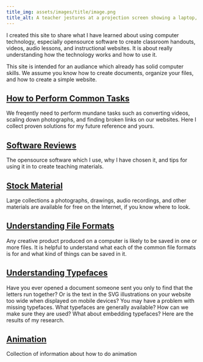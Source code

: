 ```yaml
---
title_img: assets/images/title/image.png
title_alt: A teacher jestures at a projection screen showing a laptop, microphone, and camera on a desk. The laptop is running an audio editor.
---
```

I created this site to share what I have learned about using computer
technology, especially opensource software to create classroom handouts,
videos, audio lessons, and instructional websites. It is about really
understanding how the technology works and how to use it.

This site is intended for an audiance which already has solid computer
skills. We assume you know how to create documents, organize your files,
and how to create a simple website.

## [How to Perform Common Tasks](howto/)
We freqently need to perform mundane tasks such as converting videos,
scaling down photographs, and finding broken links on our websites.
Here I collect proven solutions for my future reference and yours.

## [Software Reviews](software/)
The opensource software which I use, why I have chosen it, and tips
for using it in to create teaching materials.

## [Stock Material](stock-material/)
Large collections a photographs, drawings, audio recordings, and other
materials are available for free on the Internet, if you know where
to look.

## [Understanding File Formats](file-formats/)
Any creative product produced on a computer is likely to be saved in one
or more files. It is helpful to understand what each of the common file
formats is for and what kind of things can be saved in it.

## [Understanding Typefaces](typefaces/)
Have you ever opened a document someone sent you only to find that
the letters run together? Or is the text in the SVG illustrations
on your website too wide when displayed on mobile devices? You may
have a problem with missing typefaces. What typefaces are generally
available? How can we make sure they are used? What about embedding
typefaces? Here are the results of my research.

## [Animation](animation/)
Collection of information about how to do animation

